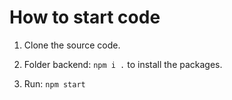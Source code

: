 # How to start code

1. Clone the source code.

2. Folder backend: `npm i .` to install the packages.

3. Run: `npm start`
